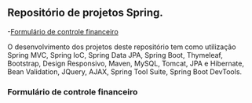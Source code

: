 ## Repositório de projetos Spring.

-[Formulário de controle financeiro](#formulário-de-controle-financeiro)

O desenvolvimento dos projetos deste repositório tem como utilização Spring MVC, Spring IoC, Spring Data JPA, Spring Boot, Thymeleaf, Bootstrap, Design Responsivo, Maven, MySQL, Tomcat, JPA e Hibernate, Bean Validation, JQuery, AJAX, Spring Tool Suite, Spring Boot DevTools.

### Formulário de controle financeiro
